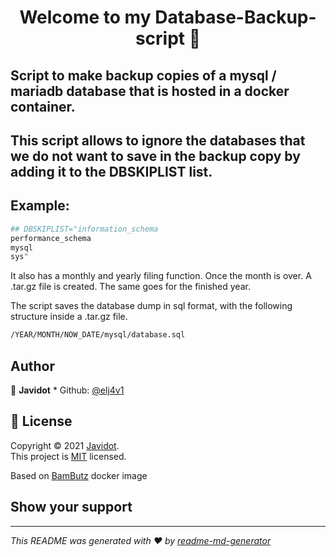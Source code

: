 
<h1 align="center">Welcome to my Database-Backup-script 👋</h1>
<p>
</p>

## Script to make backup copies of a mysql / mariadb database that is hosted in a docker container.
## This script allows to ignore the databases that we do not want to save in the backup copy by adding it to the DBSKIPLIST list.

## Example:
```sh
## DBSKIPLIST="information_schema
performance_schema
mysql
sys"
```


It also has a monthly and yearly filing function.
Once the month is over. A .tar.gz file is created.
The same goes for the finished year.



The script saves the database dump in sql format, with the following structure inside a .tar.gz file.

```sh
/YEAR/MONTH/NOW_DATE/mysql/database.sql
```


## Author

👤 **Javidot** * Github: [@elj4v1](https://github.com/elj4v1)

## 📝 License

Copyright © 2021 [Javidot](https://github.com/elj4v1).<br />
This project is [MIT](https://github.com/BamButz/docker-ragemp/blob/master/LICENSE) licensed.

Based on [BamButz](https://github.com/BamButz/docker-ragemp) docker image<br />

## Show your support
***
_This README was generated with ❤️ by [readme-md-generator](https://github.com/kefranabg/readme-md-generator)_
